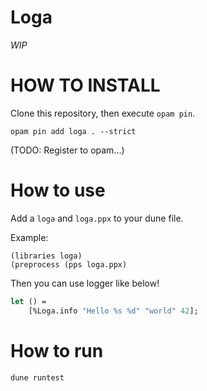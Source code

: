 # Loga

*WIP*


# HOW TO INSTALL

Clone this repository, then execute `opam pin`.

```
opam pin add loga . --strict
```

(TODO: Register to opam...)

# How to use

Add a `loga` and `loga.ppx` to your dune file.

Example:

```
(libraries loga)
(preprocess (pps loga.ppx)
```

Then you can use logger like below!

``` ocaml
let () =
    [%Loga.info "Hello %s %d" "world" 42];
```

# How to run

``` 
dune runtest
```
